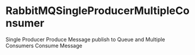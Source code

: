 # RabbitMQSingleProducerMultipleConsumer
Single Producer Produce Message publish to Queue and Multiple Consumers Consume Message
